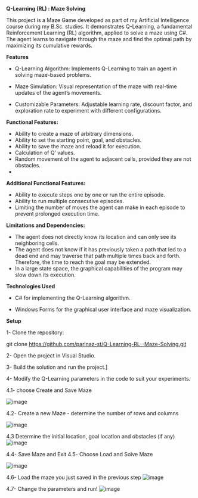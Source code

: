 **Q-Learning (RL) : Maze Solving**

This project is a Maze Game developed as part of my Artificial Intelligence course during my B.Sc. studies.
It demonstrates Q-Learning, a fundamental Reinforcement Learning (RL) algorithm, applied to solve a maze using C#. 
The agent learns to navigate through the maze and find the optimal path by maximizing its cumulative rewards.

__Features__

* Q-Learning Algorithm: Implements Q-Learning to train an agent in solving maze-based problems.

* Maze Simulation: Visual representation of the maze with real-time updates of the agent’s movements.

* Customizable Parameters: Adjustable learning rate, discount factor, and exploration rate to experiment with different configurations.

__Functional Features:__

* Ability to create a maze of arbitrary dimensions.
* Ability to set the starting point, goal, and obstacles.
* Ability to save the maze and reload it for execution.
* Calculation of Q’ values.
* Random movement of the agent to adjacent cells, provided they are not obstacles.
* 
__Additional Functional Features:__

* Ability to execute steps one by one or run the entire episode.
* Ability to run multiple consecutive episodes.
* Limiting the number of moves the agent can make in each episode to prevent prolonged execution time.

__Limitations and Dependencies:__

* The agent does not directly know its location and can only see its neighboring cells.
* The agent does not know if it has previously taken a path that led to a dead end and may traverse that path multiple times back and forth. Therefore, the time to reach the goal may be extended.
* In a large state space, the graphical capabilities of the program may slow down its execution.


__Technologies Used__

* C# for implementing the Q-Learning algorithm.

* Windows Forms for the graphical user interface and maze visualization.


**Setup**

1- Clone the repository:

  git clone https://github.com/parinaz-st/Q-Learning-RL--Maze-Solving.git

2- Open the project in Visual Studio.

3- Build the solution and run the project.]

4- Modify the Q-Learning parameters in the code to suit your experiments.

  4.1- choose Create and Save Maze 

![image](https://github.com/user-attachments/assets/fc8ecb11-b4ec-4a46-a051-f8b2ca5d6a18)

  4.2- Create a new Maze - determine the number of rows and columns

  ![image](https://github.com/user-attachments/assets/871e96c9-8205-41be-8340-8de6e407a765)

  4.3 Determine the initial location, goal location and obstacles (if any)
  ![image](https://github.com/user-attachments/assets/cb68f944-aea0-4d9b-bbcb-a1b5a8b22061)

  4.4- Save Maze and Exit
  4.5- Choose Load and Solve Maze

  ![image](https://github.com/user-attachments/assets/aee5af7c-b6c4-402b-bd2f-e9f216fbdd6b)

  4.6- Load the maze you just saved in the previous step
  ![image](https://github.com/user-attachments/assets/c30392b4-0d6d-43ec-806b-c1a34b28244f)

  4.7- Change the parameters and run!
  ![image](https://github.com/user-attachments/assets/a89b06b1-a175-48b8-8650-55a9a84db06f)



